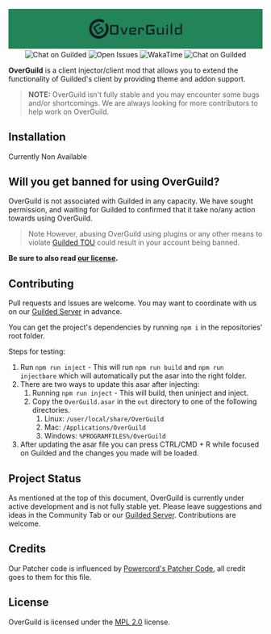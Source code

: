 <p align="center">
  <img src="https://raw.githubusercontent.com/exhausted-yami/OverGuild/main/logo/banner.png" alt="OverGuild Logo" />
  <a style="text-decoration:none" href="https://guilded.gg/OverGuild">
    <img src="https://img.shields.io/static/v1?label=Chat%20on&message=Guilded&style=flat-square&color=F5C400&logo=guilded&logoColor=white" alt="Chat on Guilded" />
  </a>
  <a style="text-decoration:none" href="https://github.com/exhausted-yami/OverGuild/issues">
    <img alt="Open Issues" src="https://img.shields.io/github/issues-raw/exhausted-yami/OverGuild?style=flat-square">
  </a>
  <a style="text-decoration:none" href="https://wakatime.com/badge/github/exhausted-yami/OverGuild">
    <img alt="WakaTime" src="https://wakatime.com/badge/github/exhausted-yami/OverGuild.svg">
  </a>
  <a style="text-decoration:none" href="https://guilded.gg/OverGuild">
    <img src="https://img.shields.io/static/v1?label=Looking%20for&message=Contributors&style=flat-square&color=orange" alt="Chat on Guilded" />
  </a>
</p>

**OverGuild** is a client injector/client mod that allows you to extend the functionality of Guilded's client by providing theme and addon support.

> **NOTE:** OverGuild isn't fully stable and you may encounter some bugs and/or shortcomings. We are always looking for more contributors to help work on OverGuild.

## Installation

Currently Non Available

## Will you get banned for using OverGuild?

OverGuild is not associated with Guilded in any capacity. We have sought permission, and waiting for Guilded to confirmed that it take no/any action towards using OverGuild. 
> Note However, abusing OverGuild using plugins or any other means to violate [Guilded TOU](https://support.guilded.gg/hc/en-us/articles/360039728313-Terms-of-Use) could result in your account being banned.

**Be sure to also read [our license](https://github.com/OverGuild/OverGuild/blob/main/LICENSE).**

## Contributing

Pull requests and Issues are welcome. You may want to coordinate with us on our [Guilded Server](https://guilded.gg/OverGuild) in advance.

You can get the project's dependencies by running `npm i` in the repositories' root folder.

Steps for testing:
1. Run `npm run inject` - This will run `npm run build` and `npm run injectbare` which will automatically put the asar into the right folder.
2. There are two ways to update this asar after injecting:
   1. Running `npm run inject` - This will build, then uninject and inject.
   2. Copy the `OverGuild.asar` in the `out` directory to one of the following directories.
      1. Linux: `/user/local/share/OverGuild`
      2. Mac: `/Applications/OverGuild`
      3. Windows: `%PROGRAMFILES%/OverGuild`
3. After updating the asar file you can press CTRL/CMD + R while focused on Guilded and the changes you made will be loaded.

## Project Status

As mentioned at the top of this document, OverGuild is currently under active development and is not fully stable yet. Please leave suggestions and ideas in the Community Tab or our [Guilded Server](https://guilded.gg/OverGuild). Contributions are welcome.

## Credits

Our Patcher code is influenced by [Powercord's Patcher Code](https://github.com/powercord-org/powercord/blob/1bf24bf87b417d22851a77d1e009d25cba493818/src/patcher.js), all credit goes to them for this file.

## License

OverGuild is licensed under the [MPL 2.0](https://github.com/OverGuild/OverGuild/blob/main/LICENSE) license.
